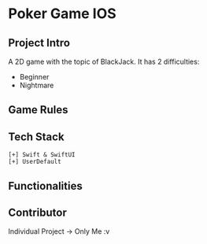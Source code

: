# Poker Game IOS
## Project Intro
A 2D game with the topic of BlackJack. It has 2 difficulties:
- Beginner
- Nightmare

## Game Rules

## Tech Stack
    [+] Swift & SwiftUI
    [+] UserDefault

## Functionalities
      
## Contributor
Individual Project -> Only Me :v

